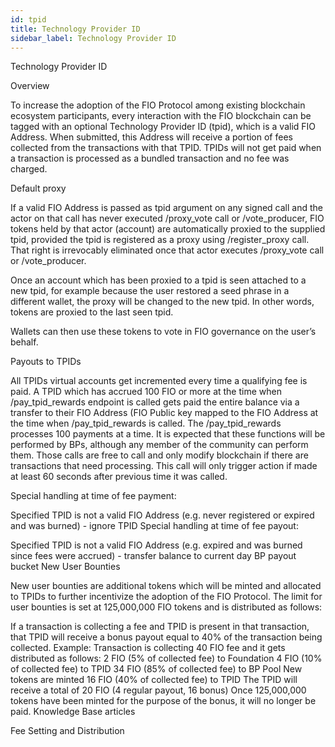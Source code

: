 ```yaml
---
id: tpid
title: Technology Provider ID
sidebar_label: Technology Provider ID
---
```


Technology Provider ID

Overview

To increase the adoption of the FIO Protocol among existing blockchain ecosystem participants, every interaction with the FIO blockchain can be tagged with an optional Technology Provider ID (tpid), which is a valid FIO Address. When submitted, this Address will receive a portion of fees collected from the transactions with that TPID. TPIDs will not get paid when a transaction is processed as a bundled transaction and no fee was charged.

Default proxy

If a valid FIO Address is passed as tpid argument on any signed call and the actor on that call has never executed /proxy_vote call or /vote_producer, FIO tokens held by that actor (account) are automatically proxied to the supplied tpid, provided the tpid is registered as a proxy using /register_proxy call. That right is irrevocably eliminated once that actor executes /proxy_vote call or /vote_producer.

Once an account which has been proxied to a tpid is seen attached to a new tpid, for example because the user restored a seed phrase in a different wallet, the proxy will be changed to the new tpid. In other words, tokens are proxied to the last seen tpid.

Wallets can then use these tokens to vote in FIO governance on the user’s behalf.

Payouts to TPIDs

All TPIDs virtual accounts get incremented every time a qualifying fee is paid. A TPID which has accrued 100 FIO or more at the time when /pay_tpid_rewards endpoint is called gets paid the entire balance via a transfer to their FIO Address (FIO Public key mapped to the FIO Address at the time when /pay_tpid_rewards is called. The /pay_tpid_rewards processes 100 payments at a time. It is expected that these functions will be performed by BPs, although any member of the community can perform them. Those calls are free to call and only modify blockchain if there are transactions that need processing. This call will only trigger action if made at least 60 seconds after previous time it was called.

Special handling at time of fee payment:

Specified TPID is not a valid FIO Address (e.g. never registered or expired and was burned) - ignore TPID
Special handling at time of fee payout:

Specified TPID is not a valid FIO Address (e.g. expired and was burned since fees were accrued) - transfer balance to current day BP payout bucket
New User Bounties

New user bounties are additional tokens which will be minted and allocated to TPIDs to further incentivize the adoption of the FIO Protocol. The limit for user bounties is set at 125,000,000 FIO tokens and is distributed as follows:

If a transaction is collecting a fee and TPID is present in that transaction, that TPID will receive a bonus payout equal to 40% of the transaction being collected.
Example:
Transaction is collecting 40 FIO fee and it gets distributed as follows:
2 FIO (5% of collected fee) to Foundation
4 FIO (10% of collected fee) to TPID
34 FIO (85% of collected fee) to BP Pool
New tokens are minted
16 FIO (40% of collected fee) to TPID
The TPID will receive a total of 20 FIO (4 regular payout, 16 bonus)
Once 125,000,000 tokens have been minted for the purpose of the bonus, it will no longer be paid.
Knowledge Base articles

Fee Setting and Distribution


